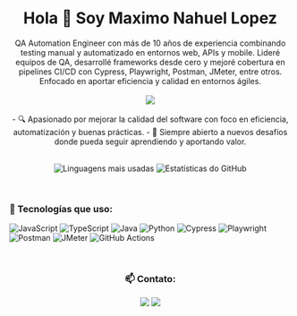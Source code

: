 <h1 align="center">Hola 👋 Soy Maximo Nahuel Lopez </h1>

<div align="center">
    QA Automation Engineer con más de 10 años de experiencia combinando testing manual y
    automatizado en entornos web, APIs y mobile. Lideré equipos de QA, desarrollé frameworks
    desde cero y mejoré cobertura en pipelines CI/CD con Cypress, Playwright, Postman, JMeter,
    entre otros. Enfocado en aportar eficiencia y calidad en entornos ágiles.
    <br>
    <br>
  <a href="https://drive.google.com/file/d/1dtCT7gCESsOlKTsVoY_13Zzmkb43wFoS/view?usp=sharing">
    <img src="https://img.shields.io/badge/-Ver%20mi%20CV-blue?style=for-the-badge">
  </a>
    <br>
    <br>
    - 🔍 Apasionado por mejorar la calidad del software con foco en eficiencia, automatización y buenas prácticas.
    - 🚀 Siempre abierto a nuevos desafíos donde pueda seguir aprendiendo y aportando valor.
    <br>
    <br>
</div> 

<p align="center">
  <img src="https://github-readme-stats.vercel.app/api/top-langs/?username=maximolpz&layout=compact&langs_count=7&theme=tokyonight" alt="Linguagens mais usadas"/>
  <img src="https://github-readme-stats.vercel.app/api?username=maximolpz&show_icons=true&theme=tokyonight&count_private=true" alt="Estatísticas do GitHub"/>
</p>

<br>

### 🚀 Tecnologías que uso:

![JavaScript](https://img.shields.io/badge/-JavaScript-F7DF1E?style=for-the-badge&logo=javascript&logoColor=000)
![TypeScript](https://img.shields.io/badge/-TypeScript-007ACC?style=for-the-badge&logo=typescript&logoColor=fff)
![Java](https://img.shields.io/badge/-Java-ED8B00?style=for-the-badge&logo=openjdk&logoColor=fff)
![Python](https://img.shields.io/badge/-Python-3776AB?style=for-the-badge&logo=python&logoColor=fff)
![Cypress](https://img.shields.io/badge/-Cypress-17202C?style=for-the-badge&logo=cypress&logoColor=fff)
![Playwright](https://img.shields.io/badge/-Playwright-45ba63?style=for-the-badge&logo=playwright&logoColor=fff)
![Postman](https://img.shields.io/badge/-Postman-FF6C37?style=for-the-badge&logo=postman&logoColor=fff)
![JMeter](https://img.shields.io/badge/-JMeter-D22128?style=for-the-badge&logo=apachejmeter&logoColor=fff)
![GitHub Actions](https://img.shields.io/badge/-GitHub%20Actions-2088FF?style=for-the-badge&logo=github-actions&logoColor=white)


<br>

<h3 align="center">📫 Contato:</h3>

<p align="center">
  <a href="mailto:max.lpz88@icloud.com"><img src="https://img.shields.io/badge/-Gmail-D14836?style=for-the-badge&logo=gmail&logoColor=white"></a>
  <a href="https://linkedin.com/in/maximonahuellopez" target="_blank"><img src="https://img.shields.io/badge/-LinkedIn-%230077B5?style=for-the-badge&logo=linkedin&logoColor=white" target="_blank"></a>
</p>
